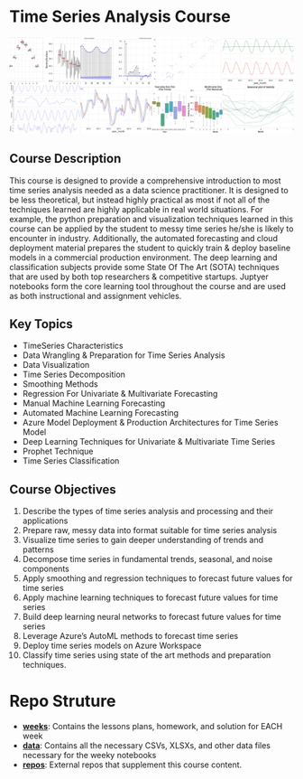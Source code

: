 # Time Series Analysis Course
![img](ts_banner.png "Time Series Analysis")

## Course Description

This course is designed to provide a comprehensive introduction to most time series analysis needed as a data science practitioner.  It is designed to be less theoretical, but instead highly practical as most if not all of the techniques learned are highly applicable in real world situations.  For example, the python preparation and visualization techniques learned in this course can be applied by the student to messy time series he/she is likely to encounter in industry.  Additionally, the automated forecasting and cloud deployment material prepares the student to quickly train & deploy baseline models in a commercial production environment.  The deep learning and classification subjects provide some State Of The Art (SOTA) techniques that are used by both top researchers & competitive startups.  Juptyer notebooks form the core learning tool throughout the course and are used as both instructional and assignment vehicles.  

## Key Topics

* TimeSeries Characteristics
* Data Wrangling & Preparation for Time Series Analysis
* Data Visualization
* Time Series Decomposition
* Smoothing Methods
* Regression For Univariate & Multivariate Forecasting
* Manual Machine Learning Forecasting 
* Automated Machine Learning Forecasting
* Azure Model Deployment & Production Architectures for Time Series Model
* Deep Learning Techniques for Univariate & Multivariate Time Series 
* Prophet Technique
* Time Series Classification


## Course Objectives

1. Describe the types of time series analysis and processing and their applications
2. Prepare raw, messy data into format suitable for time series analysis
3. Visualize time series to gain deeper understanding of trends and patterns
4. Decompose time series in fundamental trends, seasonal, and noise components
5. Apply smoothing and regression techniques to forecast future values for time series
6. Apply machine learning techniques to forecast future values for time series
7. Build deep learning neural networks to forecast future values for time series
8. Leverage Azure’s AutoML methods to forecast time series
9. Deploy time series models on Azure Workspace
10. Classify time series using state of the art methods and preparation techniques.

# Repo Struture

* **[weeks](./weeks)**: Contains the lessons plans, homework, and solution for EACH week
* **[data](./data)**: Contains all the necessary CSVs, XLSXs, and other data files necessary for the weeky notebooks
* **[repos](./repos)**: External repos that supplement this course content.
